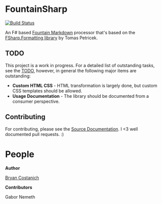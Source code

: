 # FountainSharp

[![Build Status](https://www.bitrise.io/app/45c89db89673e862.svg?token=HAU9M6A-HNZGe6rCJ4lnIw)](https://www.bitrise.io/app/45c89db89673e862)

An F# based [Fountain Markdown](http://fountain.io) processor that's based on the [FSharp.Formatting library](https://github.com/tpetricek/FSharp.Formatting) by Tomas Petricek.


## TODO

This project is a work in progress. For a detailed list of outstanding tasks, see the [TODO](Source/FountainSharp/FountainSharp.Parse/ToDo.md), however, in general the following major items are outstanding:

 * **Custom HTML CSS** - HTML transformation is largely done, but custom CSS templates should be allowed.
 * **Usage Documentation** - The library should be documented from a consumer perspective.

## Contributing

For contributing, please see the [Source Documentation](Source/FountainSharp/FountainSharp.Parse/Documentation.md). I <3 well documented pull requests. :)

# People

**Author**

[Bryan Costanich](https://twitter.com/bryancostanich)


**Contributors**

Gabor Nemeth

